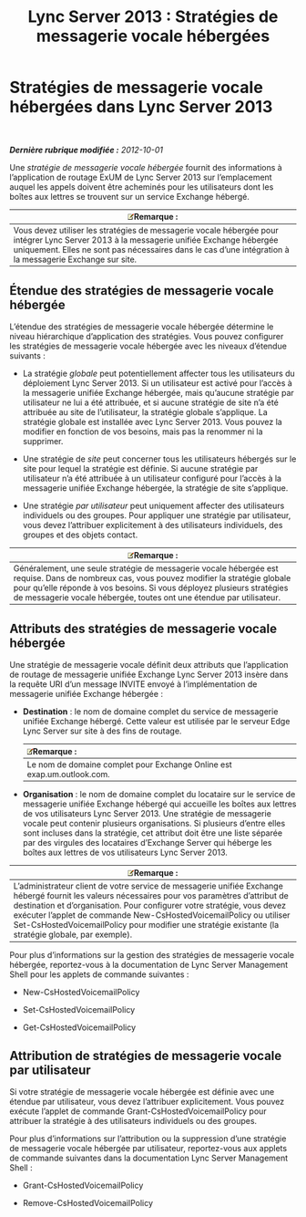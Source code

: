 ﻿---
title: 'Lync Server 2013 : Stratégies de messagerie vocale hébergées'
TOCTitle: Stratégies de messagerie vocale hébergées
ms:assetid: d62a35ed-cbe2-4f06-86b4-e192c18435c1
ms:mtpsurl: https://technet.microsoft.com/fr-fr/library/Gg398932(v=OCS.15)
ms:contentKeyID: 49298980
ms.date: 05/20/2016
mtps_version: v=OCS.15
ms.translationtype: HT
---

# Stratégies de messagerie vocale hébergées dans Lync Server 2013

 

_**Dernière rubrique modifiée :** 2012-10-01_

Une *stratégie de messagerie vocale hébergée* fournit des informations à l’application de routage ExUM de Lync Server 2013 sur l’emplacement auquel les appels doivent être acheminés pour les utilisateurs dont les boîtes aux lettres se trouvent sur un service Exchange hébergé.

<table>
<thead>
<tr class="header">
<th><img src="images/Gg398920.note(OCS.15).gif" title="note" alt="note" />Remarque :</th>
</tr>
</thead>
<tbody>
<tr class="odd">
<td>Vous devez utiliser les stratégies de messagerie vocale hébergée pour intégrer Lync Server 2013 à la messagerie unifiée Exchange hébergée uniquement. Elles ne sont pas nécessaires dans le cas d’une intégration à la messagerie Exchange sur site.</td>
</tr>
</tbody>
</table>


## Étendue des stratégies de messagerie vocale hébergée

L’étendue des stratégies de messagerie vocale hébergée détermine le niveau hiérarchique d’application des stratégies. Vous pouvez configurer les stratégies de messagerie vocale hébergée avec les niveaux d’étendue suivants :

  - La stratégie *globale* peut potentiellement affecter tous les utilisateurs du déploiement Lync Server 2013. Si un utilisateur est activé pour l’accès à la messagerie unifiée Exchange hébergée, mais qu’aucune stratégie par utilisateur ne lui a été attribuée, et si aucune stratégie de site n’a été attribuée au site de l’utilisateur, la stratégie globale s’applique. La stratégie globale est installée avec Lync Server 2013. Vous pouvez la modifier en fonction de vos besoins, mais pas la renommer ni la supprimer.

  - Une stratégie de *site* peut concerner tous les utilisateurs hébergés sur le site pour lequel la stratégie est définie. Si aucune stratégie par utilisateur n’a été attribuée à un utilisateur configuré pour l’accès à la messagerie unifiée Exchange hébergée, la stratégie de site s’applique.

  - Une stratégie *par utilisateur* peut uniquement affecter des utilisateurs individuels ou des groupes. Pour appliquer une stratégie par utilisateur, vous devez l’attribuer explicitement à des utilisateurs individuels, des groupes et des objets contact.

<table>
<thead>
<tr class="header">
<th><img src="images/Gg398920.note(OCS.15).gif" title="note" alt="note" />Remarque :</th>
</tr>
</thead>
<tbody>
<tr class="odd">
<td>Généralement, une seule stratégie de messagerie vocale hébergée est requise. Dans de nombreux cas, vous pouvez modifier la stratégie globale pour qu’elle réponde à vos besoins. Si vous déployez plusieurs stratégies de messagerie vocale hébergée, toutes ont une étendue par utilisateur.</td>
</tr>
</tbody>
</table>


## Attributs des stratégies de messagerie vocale hébergée

Une stratégie de messagerie vocale définit deux attributs que l’application de routage de messagerie unifiée Exchange Lync Server 2013 insère dans la requête URI d’un message INVITE envoyé à l’implémentation de messagerie unifiée Exchange hébergée :

  - **Destination** : le nom de domaine complet du service de messagerie unifiée Exchange hébergé. Cette valeur est utilisée par le serveur Edge Lync Server sur site à des fins de routage.
    
    <table>
    <thead>
    <tr class="header">
    <th><img src="images/Gg398920.note(OCS.15).gif" title="note" alt="note" />Remarque :</th>
    </tr>
    </thead>
    <tbody>
    <tr class="odd">
    <td>Le nom de domaine complet pour Exchange Online est exap.um.outlook.com.</td>
    </tr>
    </tbody>
    </table>


  - **Organisation** : le nom de domaine complet du locataire sur le service de messagerie unifiée Exchange hébergé qui accueille les boîtes aux lettres de vos utilisateurs Lync Server 2013. Une stratégie de messagerie vocale peut contenir plusieurs organisations. Si plusieurs d’entre elles sont incluses dans la stratégie, cet attribut doit être une liste séparée par des virgules des locataires d’Exchange Server qui héberge les boîtes aux lettres de vos utilisateurs Lync Server 2013.

<table>
<thead>
<tr class="header">
<th><img src="images/Gg398920.note(OCS.15).gif" title="note" alt="note" />Remarque :</th>
</tr>
</thead>
<tbody>
<tr class="odd">
<td>L’administrateur client de votre service de messagerie unifiée Exchange hébergé fournit les valeurs nécessaires pour vos paramètres d’attribut de destination et d’organisation. Pour configurer votre stratégie, vous devez exécuter l’applet de commande New-CsHostedVoicemailPolicy ou utiliser Set-CsHostedVoicemailPolicy pour modifier une stratégie existante (la stratégie globale, par exemple).</td>
</tr>
</tbody>
</table>


Pour plus d’informations sur la gestion des stratégies de messagerie vocale hébergée, reportez-vous à la documentation de Lync Server Management Shell pour les applets de commande suivantes :

  - New-CsHostedVoicemailPolicy

  - Set-CsHostedVoicemailPolicy

  - Get-CsHostedVoicemailPolicy

## Attribution de stratégies de messagerie vocale par utilisateur

Si votre stratégie de messagerie vocale hébergée est définie avec une étendue par utilisateur, vous devez l’attribuer explicitement. Vous pouvez exécute l’applet de commande Grant-CsHostedVoicemailPolicy pour attribuer la stratégie à des utilisateurs individuels ou des groupes.

Pour plus d’informations sur l’attribution ou la suppression d’une stratégie de messagerie vocale hébergée par utilisateur, reportez-vous aux applets de commande suivantes dans la documentation Lync Server Management Shell :

  - Grant-CsHostedVoicemailPolicy

  - Remove-CsHostedVoicemailPolicy

